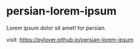 # persian-lorem-ipsum

Lorem ipsum dolor sit amet! for persian.

visit: https://pylover.github.io/persian-lorem-ipsum


